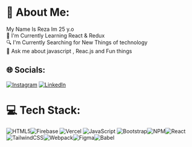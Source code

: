 # 💫 About Me:
My Name Is Reza Im 25 y.o<br>
📖 I'm Currently Learning React & Redux <br>🔍 I'm Currently Searching for New Things of technology<br>💬 Ask me about javascript , Reac.js  and  Fun things<br>


## 🌐 Socials:
[![Instagram](https://img.shields.io/badge/Instagram-%23E4405F.svg?logo=Instagram&logoColor=white)](https://instagram.com/reza_matini) [![LinkedIn](https://img.shields.io/badge/LinkedIn-%230077B5.svg?logo=linkedin&logoColor=white)](https://www.linkedin.com/in/reza-matini-813443272/) 

# 💻 Tech Stack:
![HTML5](https://img.shields.io/badge/html5-%23E34F26.svg?style=for-the-badge&logo=html5&logoColor=white)![Firebase](https://img.shields.io/badge/firebase-%23039BE5.svg?style=for-the-badge&logo=firebase) ![Vercel](https://img.shields.io/badge/vercel-%23000000.svg?style=for-the-badge&logo=vercel&logoColor=white) ![JavaScript](https://img.shields.io/badge/javascript-%23323330.svg?style=for-the-badge&logo=javascript&logoColor=%23F7DF1E) ![Bootstrap](https://img.shields.io/badge/bootstrap-%23563D7C.svg?style=for-the-badge&logo=bootstrap&logoColor=white)![NPM](https://img.shields.io/badge/NPM-%23000000.svg?style=for-the-badge&logo=npm&logoColor=white)![React](https://img.shields.io/badge/react-%2320232a.svg?style=for-the-badge&logo=react&logoColor=%2361DAFB) ![TailwindCSS](https://img.shields.io/badge/tailwindcss-%2338B2AC.svg?style=for-the-badge&logo=tailwind-css&logoColor=white)![Webpack](https://img.shields.io/badge/webpack-%238DD6F9.svg?style=for-the-badge&logo=webpack&logoColor=black)![Figma](https://img.shields.io/badge/figma-%23F24E1E.svg?style=for-the-badge&logo=figma&logoColor=white)![Babel](https://img.shields.io/badge/Babel-F9DC3e?style=for-the-badge&logo=babel&logoColor=black) 

